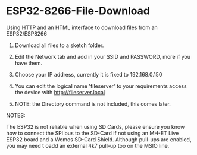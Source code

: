 # ESP32-8266-File-Download
Using HTTP and an HTML interface to download files from an ESP32/ESP8266

1. Download all files to a sketch folder.

2. Edit the Network tab and add in your SSID and PASSWORD, more if you have them.

3. Choose your IP address, currently it is fixed to 192.168.0.150

4. You can edit the logical name 'fileserver' to your requirements access the device with http://fileserver.local

5. NOTE: the Directory command is not included, this comes later.

NOTES:

The ESP32 is not reliable when using SD Cards, please ensure you know how to connect the SPI bus to the SD-Card if not using an MH-ET Live ESP32 board and a Wemos SD-Card Shield. Although pull-ups are enabled, you may need t oadd an external 4k7 pull-up too on the MSIO line.


